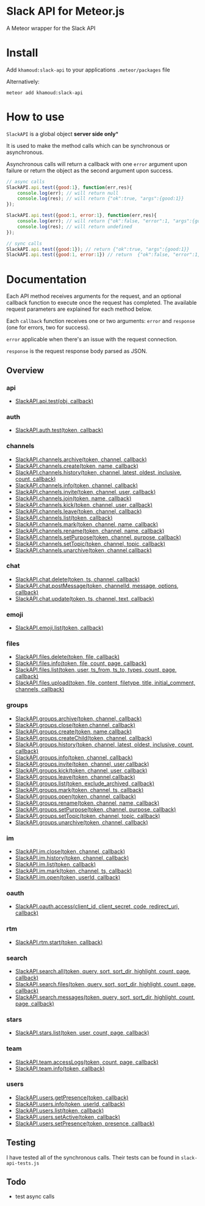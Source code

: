 # Slack API for Meteor.js

A Meteor wrapper for the Slack API

# Install

Add `khamoud:slack-api` to your applications `.meteor/packages` file

Alternatively:
```
meteor add khamoud:slack-api
```
# How to use

`SlackAPI` is a global object **server side only***

It is used to make the method calls which can be synchronous or asynchronous.

Asynchronous calls will return a callback with one `error` argument upon failure or return the object as the second argument upon success.

```javascript
// async calls
SlackAPI.api.test({good:1}, function(err,res){
    console.log(err); // will return null
    console.log(res); // will return {"ok":true, "args":{good:1}}
});

SlackAPI.api.test({good:1, error:1}, function(err,res){
    console.log(err); // will return {"ok":false, "error":1, "args":{good:1, error:1}}
    console.log(res); // will return undefined
});

// sync calls
SlackAPI.api.test({good:1}); // return {"ok":true, "args":{good:1}}
SlackAPI.api.test({good:1, error:1}) // return  {"ok":false, "error":1, "args":{good:1, error:1}}
```

# Documentation

Each API method receives arguments for the request, and an optional callback function to execute once the request has completed. The available request parameters are explained for each method below.

Each `callback` function receives one or two arguments: `error` and `response` (one for errors, two for success).

`error` applicable when there's an issue with the request connection.

`response` is the request response body parsed as JSON.

## Overview

### api

* [SlackAPI.api.test(obj, callback)](https://api.slack.com/methods/api.test)

### auth

* [SlackAPI.auth.test(token, callback)](https://api.slack.com/methods/auth.test)

### channels

* [SlackAPI.channels.archive(token, channel, callback)](https://api.slack.com/methods/channels.archive)
* [SlackAPI.channels.create(token, name, callback)](https://api.slack.com/methods/channels.create)
* [SlackAPI.channels.history(token, channel, latest, oldest, inclusive, count, callback)](https://api.slack.com/methods/channels.history)
* [SlackAPI.channels.info(token, channel, callback)](https://api.slack.com/methods/channels.info)
* [SlackAPI.channels.invite(token, channel, user, callback)](https://api.slack.com/methods/channels.invite)
* [SlackAPI.channels.join(token, name, callback)](https://api.slack.com/methods/channels.join)
* [SlackAPI.channels.kick(token, channel, user, callback)](https://api.slack.com/methods/channels.kick)
* [SlackAPI.channels.leave(token, channel, callback)](https://api.slack.com/methods/channels.leave)
* [SlackAPI.channels.list(token, callback)](https://api.slack.com/methods/channels.list)
* [SlackAPI.channels.mark(token, channel, name, callback)](https://api.slack.com/methods/channels.mark)
* [SlackAPI.channels.rename(token, channel, name, callback)](https://api.slack.com/methods/channels.rename)
* [SlackAPI.channels.setPurpose(token, channel, purpose, callback)](https://api.slack.com/methods/channels.setPurpose)
* [SlackAPI.channels.setTopic(token, channel, topic, callback)](https://api.slack.com/methods/channels.setTopic)
* [SlackAPI.channels.unarchive(token, channel,callback)](https://api.slack.com/methods/channels.unarchive)

### chat

* [SlackAPI.chat.delete(token, ts, channel, callback)](https://api.slack.com/methods/chat.delete)
* [SlackAPI.chat.postMessage(token, channelId, message, options, callback)](https://api.slack.com/methods/chat.postMessage)
* [SlackAPI.chat.update(token, ts, channel, text, callback)](https://api.slack.com/methods/chat.update)

### emoji

* [SlackAPI.emoji.list(token, callback)](https://api.slack.com/methods/emoji.list)

### files

* [SlackAPI.files.delete(token, file, callback)](https://api.slack.com/methods/files.delete)
* [SlackAPI.files.info(token, file, count, page, callback)](https://api.slack.com/methods/files.info)
* [SlackAPI.files.list(token, user, ts_from, ts_to, types, count, page, callback)](https://api.slack.com/methods/files.list)
* [SlackAPI.files.upload(token, file, content, filetype, title, initial_comment, channels, callback)](https://api.slack.com/methods/files.upload)

### groups

* [SlackAPI.groups.archive(token, channel, callback)](https://api.slack.com/methods/groups.archive)
* [SlackAPI.groups.close(token,channel, callback)](https://api.slack.com/methods/groups.close)
* [SlackAPI.groups.create(token, name,callback)](https://api.slack.com/methods/groups.create)
* [SlackAPI.groups.createChild(token, channel, callback)](https://api.slack.com/methods/groups.createChild)
* [SlackAPI.groups.history(token, channel, latest, oldest, inclusive, count, callback)](https://api.slack.com/methods/groups.history)
* [SlackAPI.groups.info(token, channel, callback)](https://api.slack.com/methods/groups.info)
* [SlackAPI.groups.invite(token, channel, user,callback)](https://api.slack.com/methods/groups.invite)
* [SlackAPI.groups.kick(token, channel, user, callback)](https://api.slack.com/methods/groups.kick)
* [SlackAPI.groups.leave(token, channel,callback)](https://api.slack.com/methods/groups.leave)
* [SlackAPI.groups.list(token, exclude_archived, callback)](https://api.slack.com/methods/groups.list)
* [SlackAPI.groups.mark(token, channel, ts, callback)](https://api.slack.com/methods/groups.mark)
* [SlackAPI.groups.open(token, channel, callback)](https://api.slack.com/methods/groups.open)
* [SlackAPI.groups.rename(token, channel, name, callback)](https://api.slack.com/methods/groups.rename)
* [SlackAPI.groups.setPurpose(token, channel, purpose, callback)](https://api.slack.com/methods/groups.setPurpose)
* [SlackAPI.groups.setTopic(token, channel, topic, callback)](https://api.slack.com/methods/groups.setTopic)
* [SlackAPI.groups.unarchive(token, channel, callback)](https://api.slack.com/methods/groups.unarchive)

### im

* [SlackAPI.im.close(token, channel, callback)](https://api.slack.com/methods/im.close)
* [SlackAPI.im.history(token, channel, callback)](https://api.slack.com/methods/im.history)
* [SlackAPI.im.list(token, callback)](https://api.slack.com/methods/im.list)
* [SlackAPI.im.mark(token, channel, ts, callback)](https://api.slack.com/methods/im.mark)
* [SlackAPI.im.open(token, userId, callback)](https://api.slack.com/methods/im.open)

### oauth

* [SlackAPI.oauth.access(client_id, client_secret, code, redirect_uri, callback)](https://api.slack.com/methods/oauth.access)

### rtm

* [SlackAPI.rtm.start(token, callback)](https://api.slack.com/methods/rtm.start)

### search

* [SlackAPI.search.all(token, query, sort, sort_dir, highlight, count, page, callback)](https://api.slack.com/methods/search.all)
* [SlackAPI.search.files(token, query, sort, sort_dir, highlight, count, page, callback)](https://api.slack.com/methods/search.files)
* [SlackAPI.search.messages(token, query, sort, sort_dir, highlight, count, page, callback)](https://api.slack.com/methods/search.messages)

### stars

* [SlackAPI.stars.list(token, user, count, page, callback)](https://api.slack.com/methods/stars.list)

### team

* [SlackAPI.team.accessLogs(token, count, page, callback)](https://api.slack.com/methods/team.accessLogs)
* [SlackAPI.team.info(token, callback)](https://api.slack.com/methods/team.info)

### users

* [SlackAPI.users.getPresence(token, callback)](https://api.slack.com/methods/users.getPresence)
* [SlackAPI.users.info(token, userId, callback)](https://api.slack.com/methods/users.info)
* [SlackAPI.users.list(token, callback)](https://api.slack.com/methods/users.list)
* [SlackAPI.users.setActive(token, callback)](https://api.slack.com/methods/users.setActive)
* [SlackAPI.users.setPresence(token, presence, callback)](https://api.slack.com/methods/users.setPresence)


## Testing

I have tested all of the synchronous calls. Their tests can be found in `slack-api-tests.js`

## Todo

* test async calls
